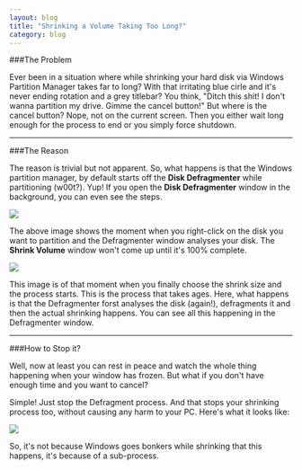 ```yaml
---
layout: blog
title: "Shrinking a Volume Taking Too Long?"
category: blog
---
```


###The Problem

Ever been in a situation where while shrinking your hard disk via Windows Partition Manager takes far to long? With that irritating blue cirle and it's never ending rotation and a grey titlebar? You think, "Ditch this shit! I don't wanna partition my drive. Gimme the cancel button!" But where is the cancel button? Nope, not on the current screen. Then you either wait long enough for the process to end or you simply force shutdown.

---

###The Reason

The reason is trivial but not apparent. So, what happens is that the Windows partition manager, by default starts off the **Disk Defragmenter** while partitioning (w00t?). Yup! If you open the **Disk Defragmenter** window in the background, you can even see the steps.

<img src="http://ranveeraggarwal.github.io/blog/img/too-long/1.png">

The above image shows the moment when you right-click on the disk you want to partition and the Defragmenter window analyses your disk. The **Shrink Volume** window won't come up until it's 100% complete.

<img src="http://ranveeraggarwal.github.io/blog/img/too-long/2.png">

This image is of that moment when you finally choose the shrink size and the process starts. This is the process that takes ages. Here, what happens is that the Defragmenter forst analyses the disk (again!), defragments it and then the actual shrinking happens. You can see all this happening in the Defragmenter window.

---

###How to Stop it?

Well, now at least you can rest in peace and watch the whole thing happening when your window has frozen. But what if you don't have enough time and you want to cancel?

Simple! Just stop the Defragment process. And that stops your shrinking process too, without causing any harm to your PC. Here's what it looks like:

<img src="http://ranveeraggarwal.github.io/blog/img/too-long/3.png">

So, it's not because Windows goes bonkers while shrinking that this happens, it's because of a sub-process.

<div class="fb-like" data-href="http://ranveeraggarwal.github.io/blog/too-long-to-shrink/" data-layout="standard" data-action="like" data-show-faces="false" data-share="false"></div>
